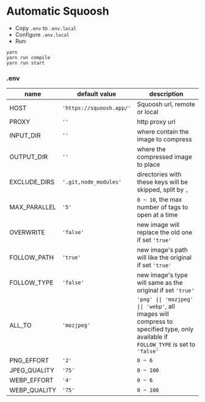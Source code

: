 # Automatic Squoosh

- Copy `.env` to `.env.local`
- Configure `.env.local`
- Run:

```
yarn
yarn run compile
yarn run start
```

### .env

| name | default value | description |
| --- | --- | --- |
| HOST | `'https://squoosh.app/'` | Squoosh url, remote or local |
| PROXY | `''` | http proxy url |
| INPUT_DIR | `''` | where contain the image to compress |
| OUTPUT_DIR | `''` | where the compressed image to place |
| EXCLUDE_DIRS | `'.git,node_modules'` | directories with these keys will be skipped, split by `,` |
| MAX_PARALLEL | `'5'` | `0 ~ 10`, the max number of tags to open at a time |
| OVERWRITE | `'false'` | new image will replace the old one if set `'true'` |
| FOLLOW_PATH | `'true'` | new image's path will like the original if set `'true'` |
| FOLLOW_TYPE | `'false'` | new image's type will same as the original if set `'true'` |
| ALL_TO | `'mozjpeg'` | `'png' \|\| 'mozjpeg' \|\| 'webp'`, all images will compress to specified type, only available if `FOLLOW_TYPE` is set to `'false'` |
| PNG_EFFORT | `'2'` | `0 ~ 6` |
| JPEG_QUALITY | `'75'` | `0 ~ 100` |
| WEBP_EFFORT | `'4'` | `0 ~ 6` |
| WEBP_QUALITY | `'75'` | `0 ~ 100` |
